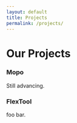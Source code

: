 ```yaml
---
layout: default
title: Projects
permalink: /projects/
---
```


# Our Projects

### Mopo
Still advancing.

### FlexTool
foo bar.

